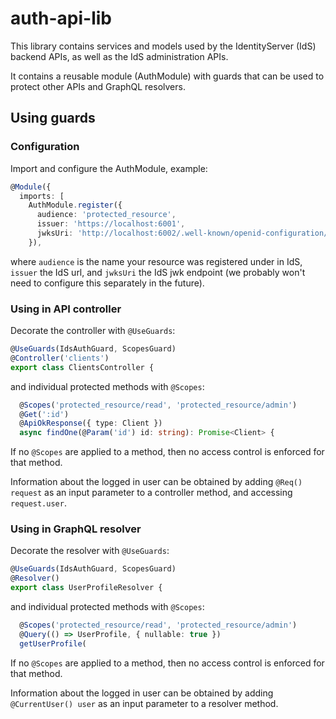 # auth-api-lib

This library contains services and models used by the IdentityServer (IdS) backend APIs, as well as the IdS administration APIs.

It contains a reusable module (AuthModule) with guards that can be used to protect other APIs and GraphQL resolvers.

## Using guards

### Configuration

Import and configure the AuthModule, example:

```typescript
@Module({
  imports: [
    AuthModule.register({
      audience: 'protected_resource',
      issuer: 'https://localhost:6001',
      jwksUri: 'http://localhost:6002/.well-known/openid-configuration/jwks',
    }),
```

where `audience` is the name your resource was registered under in IdS, `issuer` the IdS url, and `jwksUri` the IdS jwk endpoint (we probably won't need to configure this separately in the future).

### Using in API controller

Decorate the controller with `@UseGuards`:

```typescript
@UseGuards(IdsAuthGuard, ScopesGuard)
@Controller('clients')
export class ClientsController {
```

and individual protected methods with `@Scopes`:

```typescript
  @Scopes('protected_resource/read', 'protected_resource/admin')
  @Get(':id')
  @ApiOkResponse({ type: Client })
  async findOne(@Param('id') id: string): Promise<Client> {
```

If no `@Scopes` are applied to a method, then no access control is enforced for that method.

Information about the logged in user can be obtained by adding `@Req() request` as an input parameter to a controller method, and accessing `request.user`.

### Using in GraphQL resolver

Decorate the resolver with `@UseGuards`:

```typescript
@UseGuards(IdsAuthGuard, ScopesGuard)
@Resolver()
export class UserProfileResolver {
```

and individual protected methods with `@Scopes`:

```typescript
  @Scopes('protected_resource/read', 'protected_resource/admin')
  @Query(() => UserProfile, { nullable: true })
  getUserProfile(
```

If no `@Scopes` are applied to a method, then no access control is enforced for that method.

Information about the logged in user can be obtained by adding `@CurrentUser() user` as an input parameter to a resolver method.
